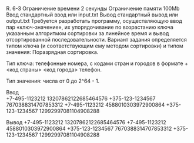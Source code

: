 R. 6-3
Ограничение времени	2 секунды
Ограничение памяти	100Mb
Ввод	стандартный ввод или input.txt
Вывод	стандартный вывод или output.txt
Требуется разработать программу, осуществляющую ввод пар «ключ-значение», их упорядочивание по возрастанию ключа указанным алгоритмом сортировки за линейное время и вывод отсортированной последовательности.
Вариант задания определяется типом ключа (и соответствующим ему методом сортировки) и типом значения:
Поразрядная сортировка.

Тип ключа: телефонные номера, с кодами стран и городов в формате +<код страны> <код города> телефон.

Тип значения: числа от 0 до 2^64 - 1.

Ввод	
+7-495-1123212	13207862122685464576
+375-123-1234567	7670388314707853312
+7-495-1123212	4588010303972900864
+375-123-1234567	12992997081104908288

Вывод
+7-495-1123212	13207862122685464576
+7-495-1123212	4588010303972900864
+375-123-1234567	7670388314707853312
+375-123-1234567	12992997081104908288
